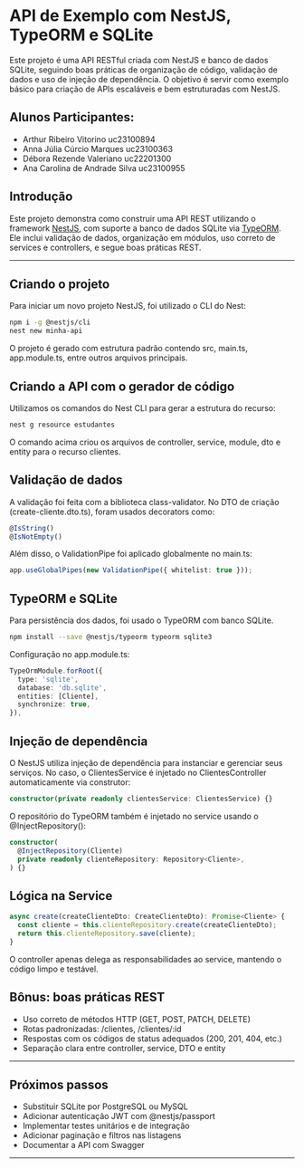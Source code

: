 # API de Exemplo com NestJS, TypeORM e SQLite

Este projeto é uma API RESTful criada com NestJS e banco de dados SQLite, seguindo boas práticas de organização de código, validação de dados e uso de injeção de dependência. O objetivo é servir como exemplo básico para criação de APIs escaláveis e bem estruturadas com NestJS.

## Alunos Participantes:
- Arthur Ribeiro Vitorino uc23100894
- Anna Júlia Cúrcio Marques uc23100363
- Débora Rezende Valeriano uc22201300
- Ana Carolina de Andrade Silva uc23100955

## Introdução

Este projeto demonstra como construir uma API REST utilizando o framework [NestJS](https://nestjs.com/), com suporte a banco de dados SQLite via [TypeORM](https://typeorm.io/). Ele inclui validação de dados, organização em módulos, uso correto de services e controllers, e segue boas práticas REST.

---

## Criando o projeto

Para iniciar um novo projeto NestJS, foi utilizado o CLI do Nest:

```bash
npm i -g @nestjs/cli
nest new minha-api
```
O projeto é gerado com estrutura padrão contendo src, main.ts, app.module.ts, entre outros arquivos principais.

## Criando a API com o gerador de código
Utilizamos os comandos do Nest CLI para gerar a estrutura do recurso:
```bash
nest g resource estudantes
```
O comando acima criou os arquivos de controller, service, module, dto e entity para o recurso clientes.

## Validação de dados
A validação foi feita com a biblioteca class-validator. No DTO de criação (create-cliente.dto.ts), foram usados decorators como:
```typescript
@IsString()
@IsNotEmpty()
```
Além disso, o ValidationPipe foi aplicado globalmente no main.ts:
```typescript
app.useGlobalPipes(new ValidationPipe({ whitelist: true }));
```

## TypeORM e SQLite
Para persistência dos dados, foi usado o TypeORM com banco SQLite.
```bash
npm install --save @nestjs/typeorm typeorm sqlite3
```
Configuração no app.module.ts:
```typescript
TypeOrmModule.forRoot({
  type: 'sqlite',
  database: 'db.sqlite',
  entities: [Cliente],
  synchronize: true,
}),
```

## Injeção de dependência
O NestJS utiliza injeção de dependência para instanciar e gerenciar seus serviços. No caso, o ClientesService é injetado no ClientesController automaticamente via construtor:
```typescript
constructor(private readonly clientesService: ClientesService) {}
```
O repositório do TypeORM também é injetado no service usando o @InjectRepository():
```typescript
constructor(
  @InjectRepository(Cliente)
  private readonly clienteRepository: Repository<Cliente>,
) {}
```

## Lógica na Service
```typescript
async create(createClienteDto: CreateClienteDto): Promise<Cliente> {
  const cliente = this.clienteRepository.create(createClienteDto);
  return this.clienteRepository.save(cliente);
}
```
O controller apenas delega as responsabilidades ao service, mantendo o código limpo e testável.

## Bônus: boas práticas REST
- Uso correto de métodos HTTP (GET, POST, PATCH, DELETE)
- Rotas padronizadas: /clientes, /clientes/:id
- Respostas com os códigos de status adequados (200, 201, 404, etc.)
- Separação clara entre controller, service, DTO e entity
---

## Próximos passos
- Substituir SQLite por PostgreSQL ou MySQL
- Adicionar autenticação JWT com @nestjs/passport
- Implementar testes unitários e de integração
- Adicionar paginação e filtros nas listagens
- Documentar a API com Swagger
---
